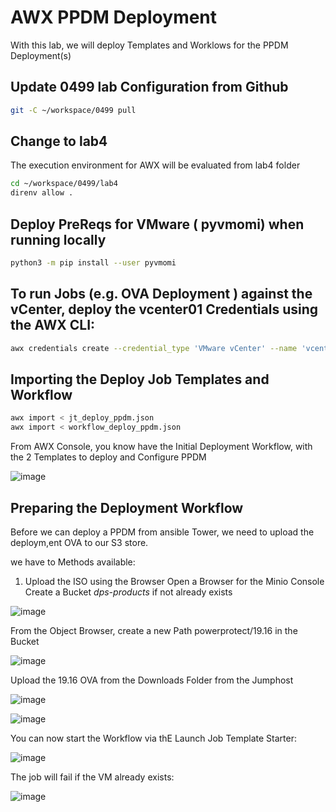 # AWX PPDM Deployment
With this lab, we will deploy Templates and Worklows for the PPDM Deployment(s) 


## Update 0499 lab Configuration from Github

```bash
git -C ~/workspace/0499 pull
```

## Change to lab4

The execution environment for AWX will be evaluated from lab4 folder

```bash
cd ~/workspace/0499/lab4
direnv allow .
```

## Deploy PreReqs for VMware ( pyvmomi) when running locally

```bash
python3 -m pip install --user pyvmomi
```


## To run Jobs (e.g. OVA Deployment ) against the vCenter, deploy the vcenter01 Credentials using the AWX CLI:

```bash
awx credentials create --credential_type 'VMware vCenter' --name 'vcenter01' --user admin  --inputs "{'username': 'admin@vsphere.local', 'password': 'Password123!','host': 'vcenter01.demo.local'}"
```

## Importing the Deploy Job Templates and Workflow

```bash
awx import < jt_deploy_ppdm.json
awx import < workflow_deploy_ppdm.json
```
From AWX Console, you know have the Initial Deployment Workflow, with the 2 Templates to deploy and Configure PPDM

![image](https://github.com/user-attachments/assets/30b06eba-f62c-46d4-8905-724a98046b5b)


## Preparing the Deployment Workflow

Before we can deploy a PPDM from ansible Tower, we need to upload the deploym,ent OVA to our S3 store.

we have to Methods available:
1. Upload the ISO using the Browser
Open a Browser for the Minio Console
Create a Bucket *dps-products* if not already exists

![image](https://github.com/user-attachments/assets/2a8a8c72-b654-4957-93ee-bb2292ea87d9)

From the Object Browser, create a new Path powerprotect/19.16 in the Bucket

![image](https://github.com/user-attachments/assets/5b5da0a5-4ce9-41b8-bacc-368d71ccb9e1)

Upload the 19.16 OVA from the Downloads Folder from the Jumphost

![image](https://github.com/user-attachments/assets/c31ee03c-1af1-4c88-a9de-e8de716e4e51)

![image](https://github.com/user-attachments/assets/a5febd2f-2773-4c59-bcb1-8bab97e9647b)


You can now start the Workflow via thE Launch Job Template Starter:

![image](https://github.com/user-attachments/assets/192119e0-5493-42e8-a05e-e03c85afcbf8)

The job will fail if the VM already exists:

![image](https://github.com/user-attachments/assets/078cfce4-7891-4fe9-a264-a77198bd29d3)



